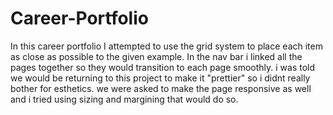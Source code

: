 # Career-Portfolio
In this career portfolio I attempted to use the grid system to place each item as close as possible to the given example. In the nav bar i linked all the pages together so they would transition to each page smoothly. i was told we would be returning to this project to make it "prettier" so i didnt really bother for esthetics. we were asked to make the page responsive as well and i tried using sizing and margining that would do so. 
